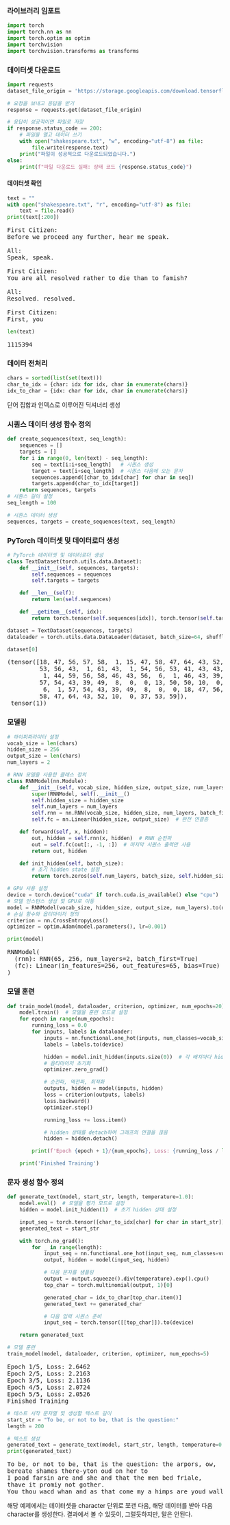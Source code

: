 

###  라이브러리 임포트

```python
import torch
import torch.nn as nn
import torch.optim as optim
import torchvision
import torchvision.transforms as transforms
```

###  데이터셋 다운로드
```python
import requests
dataset_file_origin = 'https://storage.googleapis.com/download.tensorflow.org/data/shakespeare.txt'

# 요청을 보내고 응답을 받기
response = requests.get(dataset_file_origin)

# 응답이 성공적이면 파일로 저장
if response.status_code == 200:
    # 파일을 열고 데이터 쓰기
    with open("shakespeare.txt", "w", encoding="utf-8") as file:
        file.write(response.text)
    print("파일이 성공적으로 다운로드되었습니다.")
else:
    print(f"파일 다운로드 실패: 상태 코드 {response.status_code}")
```

#### 데이터셋 확인

```python
text = ""
with open("shakespeare.txt", "r", encoding="utf-8") as file:
    text = file.read()
print(text[:200])
```

<pre>
First Citizen:
Before we proceed any further, hear me speak.

All:
Speak, speak.

First Citizen:
You are all resolved rather to die than to famish?

All:
Resolved. resolved.

First Citizen:
First, you
</pre>

```python
len(text)
```

<pre>
1115394
</pre>

### 데이터 전처리
```python
chars = sorted(list(set(text)))
char_to_idx = {char: idx for idx, char in enumerate(chars)}
idx_to_char = {idx: char for idx, char in enumerate(chars)}
```
단어 집합과 인덱스로 이루어진 딕셔너리 생성

### 시퀀스 데이터 생성 함수 정의
```python
def create_sequences(text, seq_length):
    sequences = []
    targets = []
    for i in range(0, len(text) - seq_length):
        seq = text[i:i+seq_length]   # 시퀀스 생성
        target = text[i+seq_length]  # 시퀀스 다음에 오는 문자
        sequences.append([char_to_idx[char] for char in seq])
        targets.append(char_to_idx[target])
    return sequences, targets
# 시퀀스 길이 설정
seq_length = 100

# 시퀀스 데이터 생성
sequences, targets = create_sequences(text, seq_length)
```

### PyTorch 데이터셋 및 데이터로더 생성
```python
# PyTorch 데이터셋 및 데이터로더 생성
class TextDataset(torch.utils.data.Dataset):
    def __init__(self, sequences, targets):
        self.sequences = sequences
        self.targets = targets

    def __len__(self):
        return len(self.sequences)

    def __getitem__(self, idx):
        return torch.tensor(self.sequences[idx]), torch.tensor(self.targets[idx])

dataset = TextDataset(sequences, targets)
dataloader = torch.utils.data.DataLoader(dataset, batch_size=64, shuffle=True)
```


```python
dataset[0]
```

<pre>
(tensor([18, 47, 56, 57, 58,  1, 15, 47, 58, 47, 64, 43, 52, 10,  0, 14, 43, 44,
         53, 56, 43,  1, 61, 43,  1, 54, 56, 53, 41, 43, 43, 42,  1, 39, 52, 63,
          1, 44, 59, 56, 58, 46, 43, 56,  6,  1, 46, 43, 39, 56,  1, 51, 43,  1,
         57, 54, 43, 39, 49,  8,  0,  0, 13, 50, 50, 10,  0, 31, 54, 43, 39, 49,
          6,  1, 57, 54, 43, 39, 49,  8,  0,  0, 18, 47, 56, 57, 58,  1, 15, 47,
         58, 47, 64, 43, 52, 10,  0, 37, 53, 59]),
 tensor(1))
</pre>


### 모델링

```python
# 하이퍼파라미터 설정
vocab_size = len(chars)
hidden_size = 256
output_size = len(chars)
num_layers = 2

# RNN 모델을 사용한 클래스 정의
class RNNModel(nn.Module):
    def __init__(self, vocab_size, hidden_size, output_size, num_layers=1):
        super(RNNModel, self).__init__()
        self.hidden_size = hidden_size
        self.num_layers = num_layers
        self.rnn = nn.RNN(vocab_size, hidden_size, num_layers, batch_first=True)  # RNN 레이어
        self.fc = nn.Linear(hidden_size, output_size)  # 완전 연결층

    def forward(self, x, hidden):
        out, hidden = self.rnn(x, hidden)  # RNN 순전파
        out = self.fc(out[:, -1, :])  # 마지막 시퀀스 출력만 사용
        return out, hidden

    def init_hidden(self, batch_size):
        # 초기 hidden state 설정
        return torch.zeros(self.num_layers, batch_size, self.hidden_size).to(device)

# GPU 사용 설정
device = torch.device("cuda" if torch.cuda.is_available() else "cpu")
# 모델 인스턴스 생성 및 GPU로 이동
model = RNNModel(vocab_size, hidden_size, output_size, num_layers).to(device)
# 손실 함수와 옵티마이저 정의
criterion = nn.CrossEntropyLoss()
optimizer = optim.Adam(model.parameters(), lr=0.001)
```

```python
print(model)
```

<pre>
RNNModel(
  (rnn): RNN(65, 256, num_layers=2, batch_first=True)
  (fc): Linear(in_features=256, out_features=65, bias=True)
)
</pre>
### 모델 훈련 

```python
def train_model(model, dataloader, criterion, optimizer, num_epochs=20):
    model.train()  # 모델을 훈련 모드로 설정
    for epoch in range(num_epochs):
        running_loss = 0.0
        for inputs, labels in dataloader:
            inputs = nn.functional.one_hot(inputs, num_classes=vocab_size).float().to(device)  # 원-핫 인코딩 및 GPU로 이동
            labels = labels.to(device)

            hidden = model.init_hidden(inputs.size(0))  # 각 배치마다 hidden 상태 초기화
            # 옵티마이저 초기화
            optimizer.zero_grad()

            # 순전파, 역전파, 최적화
            outputs, hidden = model(inputs, hidden)
            loss = criterion(outputs, labels)
            loss.backward()
            optimizer.step()

            running_loss += loss.item()

            # hidden 상태를 detach하여 그래프의 연결을 끊음
            hidden = hidden.detach()

        print(f'Epoch {epoch + 1}/{num_epochs}, Loss: {running_loss / len(dataloader):.4f}')

    print('Finished Training')
```

### 문자 생성 함수 정의
```python
def generate_text(model, start_str, length, temperature=1.0):
    model.eval()  # 모델을 평가 모드로 설정
    hidden = model.init_hidden(1)  # 초기 hidden 상태 설정

    input_seq = torch.tensor([char_to_idx[char] for char in start_str]).unsqueeze(0).to(device)
    generated_text = start_str

    with torch.no_grad():
        for _ in range(length):
            input_seq = nn.functional.one_hot(input_seq, num_classes=vocab_size).float()
            output, hidden = model(input_seq, hidden)

            # 다음 문자를 샘플링
            output = output.squeeze().div(temperature).exp().cpu()
            top_char = torch.multinomial(output, 1)[0]

            generated_char = idx_to_char[top_char.item()]
            generated_text += generated_char

            # 다음 입력 시퀀스 준비
            input_seq = torch.tensor([[top_char]]).to(device)

    return generated_text
```


```python
# 모델 훈련
train_model(model, dataloader, criterion, optimizer, num_epochs=5)
```

<pre>
Epoch 1/5, Loss: 2.6462
Epoch 2/5, Loss: 2.2163
Epoch 3/5, Loss: 2.1136
Epoch 4/5, Loss: 2.0724
Epoch 5/5, Loss: 2.0526
Finished Training
</pre>

```python
# 테스트 시작 문자열 및 생성할 텍스트 길이
start_str = "To be, or not to be, that is the question:"
length = 200

# 텍스트 생성
generated_text = generate_text(model, start_str, length, temperature=0.8)
print(generated_text)
```

<pre>
To be, or not to be, that is the question: the arpors, ow, 
bereate shames there-yton oud on her to
I poad farsin are and she and that the men bed friale, 
thave it promiy not gother. 
You thou wacd whan and as that come my a himps are youd wall
</pre>

해당 예제에서는 데이터셋을 character 단위로 쪼갠 다음, 해당 데이터를 받아 다음 character를 생성한다. 
결과에서 볼 수 있듯이, 그럴듯하지만, 말은 안된다.
